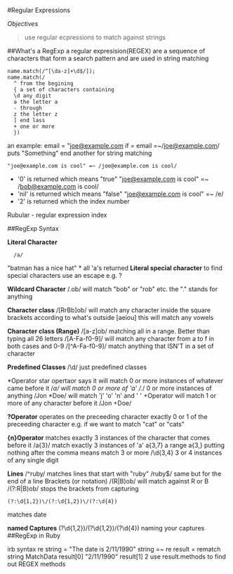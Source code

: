 #Regular Expressions

*Objectives*
>use regular ecpressions to match against strings

##What's a RegExp
a regular expresision(REGEX) are a sequence of characters that form a search pattern and are used in string matching

    name.match(/^[\da-z]+\d$/]);
    name.match(/
      ^ from the begining
      { a set of characters containing
      \d any digit
      a the letter a
      - through
      z the letter z
      ] end lass
      + one or more
      })
an example:
    email = "joe@example.com
    if = email =~/joe@example.com/
     puts "Something"
    end
another for string matching

    "joe@example.com is cool" =~ /joe@example.com is cool/
* '0' is returned which means "true"
    "joe@example.com is cool" =~ /bob@example.com is cool/
* 'nil' is returned which means "false"
    "joe@example.com is cool" =~ /e/
* '2' is returned which the index number

Rubular - regular expression index

##RegExp Syntax

**Literal Character**
      
      /a/

"batman has a nice hat"
    * all 'a's returned
**Literal special character**
to find special characters use an escape e.g.
    \?
    
**Wildcard Character**
    /.ob/
will match "bob" or "rob" etc.
the "." stands for anything

**Character class**
    /[RrBb]ob/
will match any character inside the square brackets according to what's outside
    [aeiou]
this will match any vowels

**Character class (Range)**
    /[a-z]ob/
matching all in a range. Better than typing all 26 letters
    /[A-Fa-f0-9]/
will match any character from a to f in both cases and 0-9
    /[^A-Fa-f0-9]/
match anything that ISN'T in a set of character

**Predefined Classes**
    /\d/
just predefined classes

*Operator
star opertaor says it will match 0 or more instances of whatever came before it
    /*a/
will match 0 or more of 'a'
    /.*/
0 or more instances of anything
    /Jon *Doe/
will match 'j' 'o' 'n' and ' '
    +Operator
will match 1 or more of any character before it
    /Jon +Doe/
    
**?Operator**
operates on the preceeding character
exactly 0 or 1 of the preceeding character
e.g. if we want to match "cat" or "cats"

**{n}Operator**
    matches exactly 3 instances of the character that comes before it
    /a{3}/
    match exactly 3 instances of 'a'
    a{3,7}
    a range
    a{3,}
    putting nothing after the comma means match 3 or more
    /\d{3,4}
    3 or 4 instances of any single digit
    
**Lines**
/^ruby/
matches lines that start with "ruby"
/ruby$/
same but for the end of a line
Brackets (or notation)
/(R|B)ob/
will match against R or B
/(?:R|B)ob/
stops the brackets from capturing

    (?:\d{1,2})\/(?:\d{1,2})\/(?:\d{4})
matches date 

**named Captures**
    (?<day>\d{1,2})\/(?<month>\d{1,2})\/(?<year>\d{4})
naming your captures
##RegExp in Ruby

irb
syntax
re
string = "The date is 2/11/1990"
string =~ re
result = rematch string
MatchData
result[0]
"2/11/1990"
result[1]
2
use result.methods to find out REGEX methods